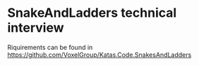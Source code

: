 # SnakeAndLadders technical interview

Riquirements can be found in https://github.com/VoxelGroup/Katas.Code.SnakesAndLadders
